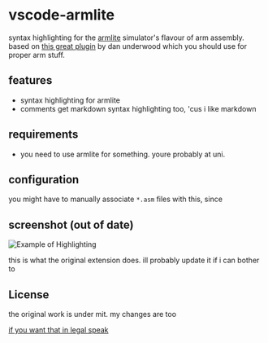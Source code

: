 # vscode-armlite

syntax highlighting for the [armlite](https://peterhigginson.co.uk/ARMlite/) simulator's flavour of
arm assembly. based on [this great plugin](https://github.com/dan-c-underwood/vscode-arm) by dan
underwood which you should use for proper arm stuff.

## features

- syntax highlighting for armlite
- comments get markdown syntax highlighting too, 'cus i like markdown

## requirements

- you need to use armlite for something. youre probably at uni.

## configuration

you might have to manually associate `*.asm` files with this, since 

## screenshot (out of date)

![Example of Highlighting](https://raw.githubusercontent.com/dan-c-underwood/vscode-arm/master/images/example.png)

this is what the original extension does. ill probably update it if i can bother to

## License

the original work is under mit. my changes are too

[if you want that in legal speak](./LICENSE)
